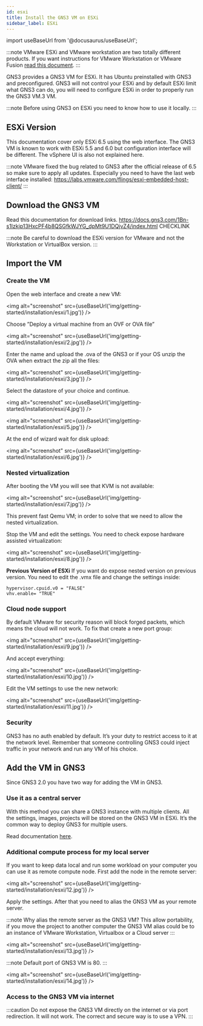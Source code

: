 ```yaml
---
id: esxi
title: Install the GNS3 VM on ESXi
sidebar_label: ESXi
---
```


import useBaseUrl from '@docusaurus/useBaseUrl';

:::note
VMware ESXi and VMware workstation are two totally different products. If you want instructions for VMware Workstation or VMware Fusion [read this document](../setup-wizard-gns3-vm).
:::

GNS3 provides a GNS3 VM for ESXi. It has Ubuntu preinstalled with GNS3 and preconfigured.  GNS3 will not control your ESXi and by default ESXi limit what GNS3 can do, you will need to configure ESXi in order to properly run the GNS3 VM.3 VM.

:::note
Before using GNS3 on ESXi you need to know how to use it locally.
:::

## ESXi Version

This documentation cover only ESXi 6.5 using the web interface. The GNS3 VM is known to work with ESXi 5.5 and 6.0 but configuration interface will be different. The vSphere UI is also not explained here.

:::note
VMware fixed the bug related to GNS3 after the official release of 6.5 so make sure to apply all updates. Especially you need to have the last web interface installed: https://labs.vmware.com/flings/esxi-embedded-host-client/
:::

## Download the GNS3 VM

Read this documentation for download links. https://docs.gns3.com/1Bn-s1Izkjp13HxcPF4b8QSGfkWJYG_dpMt9U1DQjvZ4/index.html CHECKLINK

:::note
Be careful to download the ESXi version for VMware and not the Workstation or VirtualBox version.
:::

## Import the VM

### Create the VM
Open the web interface and create a new VM:

<img alt="screenshot" src={useBaseUrl('img/getting-started/installation/esxi/1.jpg')} />

Choose ”Deploy a virtual machine from an OVF or OVA file”

<img alt="screenshot" src={useBaseUrl('img/getting-started/installation/esxi/2.jpg')} />

 Enter the name and upload the .ova of the GNS3 or if your OS unzip the OVA when extract the zip all the files:

<img alt="screenshot" src={useBaseUrl('img/getting-started/installation/esxi/3.jpg')} />

Select the datastore of your choice and continue.

<img alt="screenshot" src={useBaseUrl('img/getting-started/installation/esxi/4.jpg')} />

<img alt="screenshot" src={useBaseUrl('img/getting-started/installation/esxi/5.jpg')} />

At the end of wizard wait for disk upload:

<img alt="screenshot" src={useBaseUrl('img/getting-started/installation/esxi/6.jpg')} />

### Nested virtualization
After booting the VM you will see that KVM is not available:

<img alt="screenshot" src={useBaseUrl('img/getting-started/installation/esxi/7.jpg')} />

This prevent fast Qemu VM; in order to solve that we need to allow the nested virtualization.

Stop the VM and edit the settings. You need to check expose hardware assisted virtualization:

<img alt="screenshot" src={useBaseUrl('img/getting-started/installation/esxi/8.jpg')} />

**Previous Version of ESXi**
If you want do expose nested version on previous version. You need to edit the .vmx file and change the settings inside:

```
hypervisor.cpuid.v0 = "FALSE"
vhv.enable= "TRUE"
```

### Cloud node support

By default VMware for security reason will block forged packets, which means the cloud will not work. To fix that create a new port group:

<img alt="screenshot" src={useBaseUrl('img/getting-started/installation/esxi/9.jpg')} />

And accept everything:

<img alt="screenshot" src={useBaseUrl('img/getting-started/installation/esxi/10.jpg')} />

Edit the VM settings to use the new network:

<img alt="screenshot" src={useBaseUrl('img/getting-started/installation/esxi/11.jpg')} />

### Security
GNS3 has no auth enabled by default. It’s your duty to restrict access to it at the network level. Remember that someone controlling GNS3 could inject traffic in your network and run any VM of his choice.

## Add the VM in GNS3

Since GNS3 2.0 you have two way for adding the VM in GNS3.

### Use it as a central server
With this method you can share a  GNS3 instance with multiple clients. All the settings, images, projects will be stored on the GNS3 VM in ESXi. It’s the common way to deploy GNS3 for multiple users.

Read documentation [here](one-server-multiple-clients).

### Additional compute process for my local server

If you want to keep data local and run some workload on your computer you can use it as remote compute node. First add the node in the remote server:

<img alt="screenshot" src={useBaseUrl('img/getting-started/installation/esxi/12.jpg')} />

Apply the settings. After that you need to alias the GNS3 VM as your remote server.

:::note
Why alias the remote server as the GNS3 VM? This allow portability, if you move the project to another computer the GNS3 VM alias could be to an instance of VMware Workstation, Virtualbox or a Cloud server
:::

<img alt="screenshot" src={useBaseUrl('img/getting-started/installation/esxi/13.jpg')} />

:::note
Default port of GNS3 VM is 80.
:::

<img alt="screenshot" src={useBaseUrl('img/getting-started/installation/esxi/14.jpg')} />

### Access to the GNS3 VM via internet

:::caution
Do not expose the GNS3 VM directly on the internet or via port redirection. It will not work. The correct and secure way is to use a VPN.
:::
